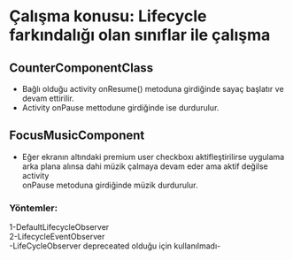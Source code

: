 # Çalışma konusu: Lifecycle farkındalığı olan sınıflar ile çalışma

## CounterComponentClass
- Bağlı olduğu activity onResume() metoduna girdiğinde sayaç başlatır ve devam ettirilir.
- Activity onPause mettodune girdiğinde ise durdurulur.

## FocusMusicComponent
- Eğer ekranın altındaki premium user checkboxı aktifleştirilirse uygulama  
  arka plana alınsa dahi müzik çalmaya devam eder ama aktif değilse activity  
  onPause metoduna girdiğinde müzik durdurulur.

### Yöntemler:
1-DefaultLifecycleObserver  
2-LifecycleEventObserver  
-LifeCycleObserver depreceated olduğu için kullanılmadı-
